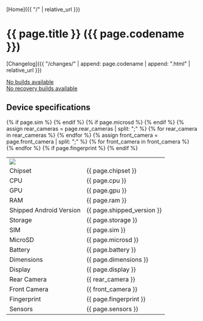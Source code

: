 [Home]({{ "/" | relative_url }})

# {{ page.title }} ({{ page.codename }})

[Changelog]({{ "/changes/" | append: page.codename | append: ".html" | relative_url }})

<a id="download-url" href="">No builds available</a>
<br>
<a id="download-recovery-url" href="">No recovery builds available</a>

<script type="text/javascript">
let url = "{{ site.lineage_ota_base_url | append: page.codename | append: ".json" }}";

fetch(url).then(response => response.json()).then((json) => {
    let downloadUrl = document.getElementById("download-url");
    downloadUrl.href = json.response[0].url;
    downloadUrl.innerHTML = "Download " + json.response[0].filename + " (" + (json.response[0].size / 1024 / 1024).toFixed(2) + "MB)";

{% if page.recovery_size %}
    let recoverySize = {{ page.recovery_size }};
{% endif %}

    let downloadRecovery = document.getElementById("download-recovery-url");
    downloadRecovery.href = json.response[0].url.replace("UNOFFICIAL", "recovery").replace(".zip", ".img");
    downloadRecovery.innerHTML = "Download recovery " + json.response[0].filename.replace("UNOFFICIAL", "recovery").replace(".zip", ".img");

    if (recoverySize > 0)
        downloadRecovery.innerHTML += " (" + (recoverySize / 1024 / 1024).toFixed(2) + "MB)";
});
</script>

## Device specifications

<table>
    <tbody>
        <tr>
            <td align="left" colspan="2"><img src="{{ "/images/" | append: page.codename | append: ".png" | relative_url}}" style="max-height: 500px"></td>
        </tr>
        <tr>
            <td align="left">Chipset</td>
            <td align="left">{{ page.chipset }}</td>
        </tr>
        <tr>
            <td align="left">CPU</td>
            <td align="left">{{ page.cpu }}</td>
        </tr>
        <tr>
            <td align="left">GPU</td>
            <td align="left">{{ page.gpu }}</td>
        </tr>
        <tr>
            <td align="left">RAM</td>
            <td align="left">{{ page.ram }}</td>
        </tr>
        <tr>
            <td align="left">Shipped Android Version</td>
            <td align="left">{{ page.shipped_version }}</td>
        </tr>
        <tr>
            <td align="left">Storage</td>
            <td align="left">{{ page.storage }}</td>
        </tr>
{% if page.sim %}
        <tr>
            <td align="left">SIM</td>
            <td align="left">{{ page.sim }}</td>
        </tr>
{% endif %}
{% if page.microsd %}
        <tr>
            <td align="left">MicroSD</td>
            <td align="left">{{ page.microsd }}</td>
        </tr>
{% endif %}
        <tr>
            <td align="left">Battery</td>
            <td align="left">{{ page.battery }}</td>
        </tr>
        <tr>
            <td align="left">Dimensions</td>
            <td align="left">{{ page.dimensions }}</td>
        </tr>
        <tr>
            <td align="left">Display</td>
            <td align="left">{{ page.display }}</td>
        </tr>
{% assign rear_cameras = page.rear_cameras | split: ";" %}
{% for rear_camera in rear_cameras %}
        <tr>
            <td align="left">Rear Camera</td>
            <td align="left">{{ rear_camera }}</td>
        </tr>
{% endfor %}
{% assign front_camera = page.front_camera | split: ";" %}
{% for front_camera in front_camera %}
        <tr>
            <td align="left">Front Camera</td>
            <td align="left">{{ front_camera }}</td>
        </tr>
{% endfor %}
{% if page.fingerprint %}
        <tr>
            <td align="left">Fingerprint</td>
            <td align="left">{{ page.fingerprint }}</td>
        </tr>
{% endif %}
        <tr>
            <td align="left">Sensors</td>
            <td align="left">{{ page.sensors }}</td>
        </tr>
    </tbody>
</table>
